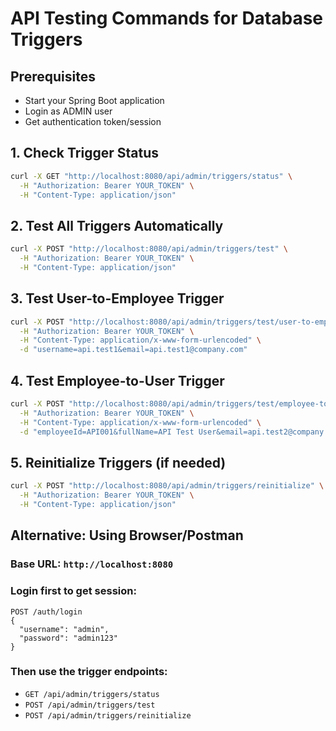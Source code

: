 # API Testing Commands for Database Triggers

## Prerequisites
- Start your Spring Boot application
- Login as ADMIN user
- Get authentication token/session

## 1. Check Trigger Status
```bash
curl -X GET "http://localhost:8080/api/admin/triggers/status" \
  -H "Authorization: Bearer YOUR_TOKEN" \
  -H "Content-Type: application/json"
```

## 2. Test All Triggers Automatically
```bash
curl -X POST "http://localhost:8080/api/admin/triggers/test" \
  -H "Authorization: Bearer YOUR_TOKEN" \
  -H "Content-Type: application/json"
```

## 3. Test User-to-Employee Trigger
```bash
curl -X POST "http://localhost:8080/api/admin/triggers/test/user-to-employee" \
  -H "Authorization: Bearer YOUR_TOKEN" \
  -H "Content-Type: application/x-www-form-urlencoded" \
  -d "username=api.test1&email=api.test1@company.com"
```

## 4. Test Employee-to-User Trigger
```bash
curl -X POST "http://localhost:8080/api/admin/triggers/test/employee-to-user" \
  -H "Authorization: Bearer YOUR_TOKEN" \
  -H "Content-Type: application/x-www-form-urlencoded" \
  -d "employeeId=API001&fullName=API Test User&email=api.test2@company.com"
```

## 5. Reinitialize Triggers (if needed)
```bash
curl -X POST "http://localhost:8080/api/admin/triggers/reinitialize" \
  -H "Authorization: Bearer YOUR_TOKEN" \
  -H "Content-Type: application/json"
```

## Alternative: Using Browser/Postman

### Base URL: `http://localhost:8080`

### Login first to get session:
```
POST /auth/login
{
  "username": "admin",
  "password": "admin123"
}
```

### Then use the trigger endpoints:
- `GET /api/admin/triggers/status`
- `POST /api/admin/triggers/test`
- `POST /api/admin/triggers/reinitialize`
